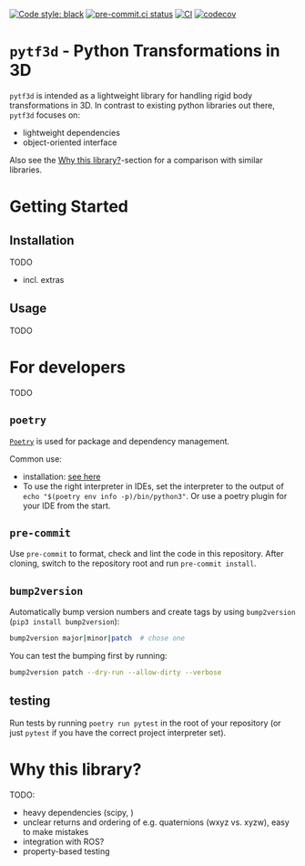 [![Code style: black](https://img.shields.io/badge/code%20style-black-000000.svg)](https://github.com/ambv/black)
[![pre-commit.ci status](https://results.pre-commit.ci/badge/github/xaver-k/pytf3d/master.svg)](https://results.pre-commit.ci/latest/github/xaver-k/pytf3d/master)
[![CI](https://github.com/xaver-k/pytf3d/actions/workflows/main.yml/badge.svg)](https://github.com/xaver-k/pytf3d/actions/workflows/main.yml)
[![codecov](https://codecov.io/gh/xaver-k/pytf3d/branch/master/graph/badge.svg)](https://codecov.io/gh/xaver-k/pytf3d)

# `pytf3d` - Python Transformations in 3D

`pytf3d` is intended as a lightweight library for handling rigid body transformations in 3D.
In contrast to existing python libraries out there, `pytf3d` focuses on:
* lightweight dependencies
* object-oriented interface

Also see the [Why this library?](#why-this-library)-section for a comparison with similar libraries.

# Getting Started

## Installation

TODO
* incl. extras

## Usage

TODO

# For developers

TODO

## `poetry`
[`Poetry`](https://python-poetry.org/docs/basic-usage/) is used for package and dependency management.

Common use:

  * installation: [see here](https://python-poetry.org/docs/#installation)
  * To use the right interpreter in IDEs, set the interpreter to the output of `echo "$(poetry env info -p)/bin/python3"`. Or use a poetry plugin for your IDE from the start.

## `pre-commit`
Use `pre-commit` to format, check and lint the code in this repository.
After cloning, switch to the repository root and run `pre-commit install`.

## `bump2version`
Automatically bump version numbers and create tags by using `bump2version` (`pip3 install bump2version`):
```bash
bump2version major|minor|patch  # chose one
```

  You can test the bumping first by running:
```bash
bump2version patch --dry-run --allow-dirty --verbose
```

## testing
Run tests by running `poetry run pytest` in the root of your repository (or just `pytest` if you have the correct project interpreter set).

# Why this library?

TODO:
* heavy dependencies (scipy, )
* unclear returns and ordering of e.g. quaternions (wxyz vs. xyzw), easy to make mistakes
* integration with ROS?
* property-based testing
